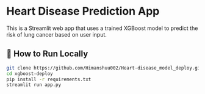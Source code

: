 # Heart Disease Prediction App

This is a Streamlit web app that uses a trained XGBoost model to predict the risk of lung cancer based on user input.

## 🚀 How to Run Locally

```bash
git clone https://github.com/Himanshuu002/Heart-disease_model_deploy.git
cd xgboost-deploy
pip install -r requirements.txt
streamlit run app.py
